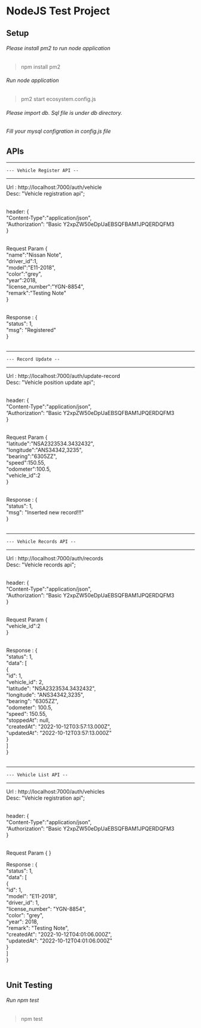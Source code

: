 # NodeJS Test Project

## Setup

###### Please install pm2 to run node application

>npm install pm2

###### Run node application

>pm2 start ecosystem.config.js

###### Please import db. Sql file is under db directory.
###### Fill your mysql configration in config.js file

## APIs

--------------------------------------------
	--- Vehicle Register API --
--------------------------------------------

Url : http://localhost:7000/auth/vehicle </br>
Desc: "Vehicle registration api";</br></br>

header: {</br>
    "Content-Type":"application/json",</br>
    “Authorization”: “Basic Y2xpZW50eDpUaEBSQFBAM1JPQERDQFM3</br>
}</br></br>

Request Param {</br>
   "name":"Nissan Note",</br>
   "driver_id":1,</br>
   "model":"E11-2018",</br>
   "color":"grey",</br>
   "year":2018,</br>
   "license_number":"YGN-8854",</br>
   "remark":"Testing Note"</br>
}</br></br>

Response : {</br>
    "status": 1,</br>
    "msg": "Registered"</br>
}</br></br>

--------------------------------------------
	--- Record Update --
--------------------------------------------

Url : http://localhost:7000/auth/update-record</br>
Desc: "Vehicle position update api";</br></br>

header: {</br>
    "Content-Type":"application/json",</br>
    “Authorization”: “Basic Y2xpZW50eDpUaEBSQFBAM1JPQERDQFM3</br>
}</br></br>

Request Param {</br>
   "latitude":"NSA2323534.3432432",</br>
   "longitude":"ANS34342,3235",</br>
   "bearing":"6305ZZ",</br>
   "speed":150.55,</br>
   "odometer":100.5,</br>
   "vehicle_id":2</br>
}</br></br>

Response : {</br>
    "status": 1,</br>
    "msg": "Inserted new record!!!"</br>
}</br></br>


--------------------------------------------
	--- Vehicle Records API --
--------------------------------------------

Url : http://localhost:7000/auth/records</br>
Desc: "Vehicle records api";</br></br>

header: {</br>
    "Content-Type":"application/json",</br>
    “Authorization”: “Basic Y2xpZW50eDpUaEBSQFBAM1JPQERDQFM3</br>
}</br></br>

Request Param {</br>
  "vehicle_id":2</br>
}</br></br>

Response : {</br>
    "status": 1,</br>
    "data": [</br>
        {</br>
            "id": 1,</br>
            "vehicle_id": 2,</br>
            "latitude": "NSA2323534.3432432",</br>
            "longitude": "ANS34342,3235",</br>
            "bearing": "6305ZZ",</br>
            "odometer": 100.5,</br>
            "speed": 150.55,</br>
            "stoppedAt": null,</br>
            "createdAt": "2022-10-12T03:57:13.000Z",</br>
            "updatedAt": "2022-10-12T03:57:13.000Z"</br>
        }</br>
    ]</br>
}</br></br>

--------------------------------------------
	--- Vehicle List API --
--------------------------------------------

Url : http://localhost:7000/auth/vehicles</br>
Desc: "Vehicle registration api";</br></br>

header: {</br>
    "Content-Type":"application/json",</br>
    “Authorization”: “Basic Y2xpZW50eDpUaEBSQFBAM1JPQERDQFM3</br>
}</br></br>

Request Param {
}</br>

Response : {</br>
    "status": 1,</br>
    "data": [</br>
        {</br>
            "id": 1,</br>
            "model": "E11-2018",</br>
            "driver_id": 1,</br>
            "license_number": "YGN-8854",</br>
            "color": "grey",</br>
            "year": 2018,</br>
            "remark": "Testing Note",</br>
            "createdAt": "2022-10-12T04:01:06.000Z",</br>
            "updatedAt": "2022-10-12T04:01:06.000Z"</br>
        }</br>
    ]</br>
}</br></br>


## Unit Testing

###### Run npm test</br>
>npm test
